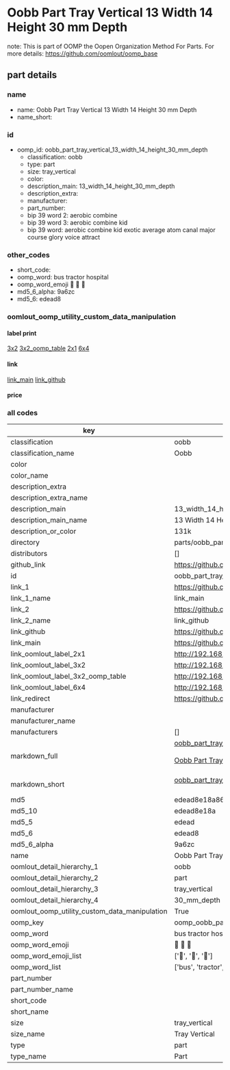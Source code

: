 # Oobb Part Tray Vertical 13 Width 14 Height 30 mm Depth  

note: This is part of OOMP the Oopen Organization Method For Parts. For more details: https://github.com/oomlout/oomp_base

##  part details
  







### name
* name: Oobb Part Tray Vertical 13 Width 14 Height 30 mm Depth
* name_short: 
### id
* oomp_id: oobb_part_tray_vertical_13_width_14_height_30_mm_depth
  * classification: oobb
  * type: part
  * size: tray_vertical
  * color: 
  * description_main: 13_width_14_height_30_mm_depth
  * description_extra: 
  * manufacturer: 
  * part_number: 
  * bip 39 word 2: aerobic combine
  * bip 39 word 3: aerobic combine kid
  * bip 39 word: aerobic combine kid exotic average atom canal major course glory voice attract

### other_codes
* short_code: 
* oomp_word: bus tractor hospital
* oomp_word_emoji :bus: :tractor: :hospital:
* md5_6_alpha: 9a6zc
* md5_6: edead8






### oomlout_oomp_utility_custom_data_manipulation
#### label print
[3x2](http://192.168.1.245:1112/?label=oomp%209a6zc)
[3x2_oomp_table](http://192.168.1.108:1112/?label=oomp%209a6zc)
[2x1](http://192.168.1.242:1112/?label=oomp%209a6zc)
[6x4](http://192.168.1.55:1112/?label=oomp%209a6zc)    

#### link

[link_main](https://github.com/oomlout/oomlout_oomp_version_1_messy/tree/main/parts/oobb_part_tray_vertical_13_width_14_height_30_mm_depth) [link_github](https://github.com/oomlout/oomlout_oomp_version_1_messy/tree/main/parts/oobb_part_tray_vertical_13_width_14_height_30_mm_depth)                             

#### price







### all codes 
| key | value |  
| --- | --- |  
| classification | oobb |  
| classification_name | Oobb |  
| color |  |  
| color_name |  |  
| description_extra |  |  
| description_extra_name |  |  
| description_main | 13_width_14_height_30_mm_depth |  
| description_main_name | 13 Width 14 Height 30 mm Depth |  
| description_or_color | 131k |  
| directory | parts/oobb_part_tray_vertical_13_width_14_height_30_mm_depth |  
| distributors | [] |  
| github_link | https://github.com/oomlout/oomlout_oomp_part_src/tree/main/parts/oobb_part_tray_vertical_13_width_14_height_30_mm_depth |  
| id | oobb_part_tray_vertical_13_width_14_height_30_mm_depth |  
| link_1 | https://github.com/oomlout/oomlout_oomp_version_1_messy/tree/main/parts/oobb_part_tray_vertical_13_width_14_height_30_mm_depth |  
| link_1_name | link_main |  
| link_2 | https://github.com/oomlout/oomlout_oomp_version_1_messy/tree/main/parts/oobb_part_tray_vertical_13_width_14_height_30_mm_depth |  
| link_2_name | link_github |  
| link_github | https://github.com/oomlout/oomlout_oomp_version_1_messy/tree/main/parts/oobb_part_tray_vertical_13_width_14_height_30_mm_depth |  
| link_main | https://github.com/oomlout/oomlout_oomp_version_1_messy/tree/main/parts/oobb_part_tray_vertical_13_width_14_height_30_mm_depth |  
| link_oomlout_label_2x1 | http://192.168.1.242:1112/?label=oomp%209a6zc |  
| link_oomlout_label_3x2 | http://192.168.1.245:1112/?label=oomp%209a6zc |  
| link_oomlout_label_3x2_oomp_table | http://192.168.1.108:1112/?label=oomp%209a6zc |  
| link_oomlout_label_6x4 | http://192.168.1.55:1112/?label=oomp%209a6zc |  
| link_redirect | https://github.com/oomlout/oomlout_oomp_version_1_messy/tree/main/parts/oobb_part_tray_vertical_13_width_14_height_30_mm_depth |  
| manufacturer |  |  
| manufacturer_name |  |  
| manufacturers | [] |  
| markdown_full | [oobb_part_tray_vertical_13_width_14_height_30_mm_depth](none)<br>[](none)<br>[Oobb Part Tray Vertical 13 Width 14 Height 30 Mm Depth](none)<br><br> |  
| markdown_short | [oobb_part_tray_vertical_13_width_14_height_30_mm_depth](none)<br><br> |  
| md5 | edead8e18a8664203907e500f48b7821 |  
| md5_10 | edead8e18a |  
| md5_5 | edead |  
| md5_6 | edead8 |  
| md5_6_alpha | 9a6zc |  
| name | Oobb Part Tray Vertical 13 Width 14 Height 30 mm Depth |  
| oomlout_detail_hierarchy_1 | oobb |  
| oomlout_detail_hierarchy_2 | part |  
| oomlout_detail_hierarchy_3 | tray_vertical |  
| oomlout_detail_hierarchy_4 | 30_mm_depth |  
| oomlout_oomp_utility_custom_data_manipulation | True |  
| oomp_key | oomp_oobb_part_tray_vertical_13_width_14_height_30_mm_depth |  
| oomp_word | bus tractor hospital |  
| oomp_word_emoji | :bus: :tractor: :hospital: |  
| oomp_word_emoji_list | [':bus:', ':tractor:', ':hospital:'] |  
| oomp_word_list | ['bus', 'tractor', 'hospital'] |  
| part_number |  |  
| part_number_name |  |  
| short_code |  |  
| short_name |  |  
| size | tray_vertical |  
| size_name | Tray Vertical |  
| type | part |  
| type_name | Part |  
